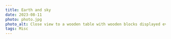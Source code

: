 ```yaml
---
title: Earth and sky
date: 2023-08-11
photo: photo.jpg
photo_alt: Close view to a wooden table with wooden blocks displayed evenly on it. Above the table are hanging several white sheets of paper. And a white wall covered in plants in the background.
tags: Misc
---
```

